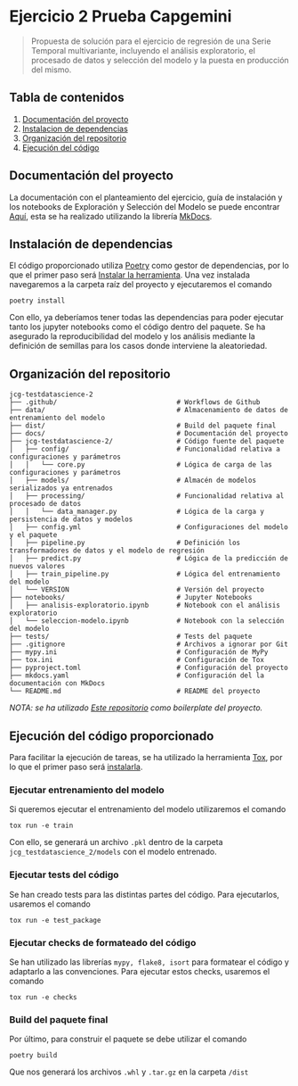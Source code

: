 # Ejercicio 2 Prueba Capgemini

> Propuesta de solución para el ejercicio de regresión de una Serie Temporal multivariante, incluyendo el análisis exploratorio, el procesado de datos y selección del modelo y la puesta en producción del mismo.

## Tabla de contenidos

1. [Documentación del proyecto](#documentación-del-proyecto)
2. [Instalacion de dependencias](#instalación-de-dependencias)
3. [Organización del repositorio](#organización-del-repositorio)
3. [Ejecución del código](#ejecución-del-código-proporcionado)

## Documentación del proyecto

La documentación con el planteamiento del ejercicio, guía de instalación y los notebooks de Exploración y Selección del Modelo se puede encontrar [Aquí](https://javcres.github.io/JCG-TestDataScience-2/), esta se ha realizado utilizando la librería [MkDocs](https://www.mkdocs.org/).

## Instalación de dependencias

El código proporcionado utiliza [Poetry](https://python-poetry.org/) como gestor de dependencias, por lo que el primer paso será [Instalar la herramienta](https://python-poetry.org/docs/#installing-with-pipx). Una vez instalada navegaremos a la carpeta raíz del proyecto y ejecutaremos el comando

```{shell}
poetry install
```


Con ello, ya deberíamos tener todas las dependencias para poder ejecutar tanto los jupyter notebooks como el código dentro del paquete. Se ha asegurado la reproducibilidad del modelo y los análisis mediante la definición de semillas para los casos donde interviene la aleatoriedad.

## Organización del repositorio

```plaintext
jcg-testdatascience-2
├── .github/                              # Workflows de Github
├── data/                                 # Almacenamiento de datos de entrenamiento del modelo
├── dist/                                 # Build del paquete final
├── docs/                                 # Documentación del proyecto
├── jcg-testdatascience-2/                # Código fuente del paquete
│   ├── config/                           # Funcionalidad relativa a configuraciones y parámetros
│   │   └── core.py                       # Lógica de carga de las configuraciones y parámetros
│   ├── models/                           # Almacén de modelos serializados ya entrenados
│   ├── processing/                       # Funcionalidad relativa al procesado de datos
│   │   └── data_manager.py               # Lógica de la carga y persistencia de datos y modelos
│   ├── config.yml                        # Configuraciones del modelo y el paquete
│   ├── pipeline.py                       # Definición los transformadores de datos y el modelo de regresión
│   ├── predict.py                        # Lógica de la predicción de nuevos valores
│   ├── train_pipeline.py                 # Lógica del entrenamiento del modelo
│   └── VERSION                           # Versión del proyecto
├── notebooks/                            # Jupyter Notebooks
│   ├── analisis-exploratorio.ipynb       # Notebook con el análisis exploratorio
│   └── seleccion-modelo.ipynb            # Notebook con la selección del modelo
├── tests/                                # Tests del paquete
├── .gitignore                            # Archivos a ignorar por Git
├── mypy.ini                              # Configuración de MyPy
├── tox.ini                               # Configuración de Tox
├── pyproject.toml                        # Configuración del proyecto
├── mkdocs.yaml                           # Configuración del la documentación con MkDocs
└── README.md                             # README del proyecto
```

*NOTA: se ha utilizado [Este repositorio](https://github.com/trainindata/deploying-machine-learning-models/tree/master/section-05-production-model-package) como boilerplate del proyecto.*

## Ejecución del código proporcionado

Para facilitar la ejecución de tareas, se ha utilizado la herramienta [Tox](https://tox.wiki/en/4.23.2/index.html), por lo que el primer paso será [instalarla](https://tox.wiki/en/4.23.2/installation.html).

### Ejecutar entrenamiento del modelo

Si queremos ejecutar el entrenamiento del modelo utilizaremos el comando

```{shell}
tox run -e train
```

Con ello, se generará un archivo `.pkl` dentro de la carpeta `jcg_testdatascience_2/models` con el modelo entrenado.

### Ejecutar tests del código

Se han creado tests para las distintas partes del código. Para ejecutarlos, usaremos el comando

```{shell}
tox run -e test_package
```

### Ejecutar checks de formateado del código

Se han utilizado las librerías `mypy, flake8, isort` para formatear el código y adaptarlo a las convenciones. Para ejecutar estos checks, usaremos el comando

```{shell}
tox run -e checks
```

### Build del paquete final

Por último, para construir el paquete se debe utilizar el comando

```{shell}
poetry build
```

Que nos generará los archivos `.whl` y `.tar.gz` en la carpeta `/dist`
